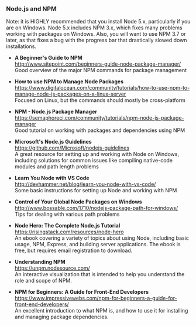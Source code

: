 ### Node.js and NPM

Note: it is HIGHLY recommended that you install Node 5.x, particularly if you are on Windows.  Node 5.x 
includes NPM 3.x, which fixes many problems working with packages on Windows.  Also, you will want to use 
NPM 3.7 or later, as that fixes a bug with the progress bar that drastically slowed down installations.

- **A Beginner's Guide to NPM**  
  http://www.sitepoint.com/beginners-guide-node-package-manager/  
  Good overview of the major NPM commands for package management
  
- **How to use NPM to Manage Node Packages**  
  https://www.digitalocean.com/community/tutorials/how-to-use-npm-to-manage-node-js-packages-on-a-linux-server  
  Focused on Linux, but the commands should mostly be cross-platform  
  
- **NPM - Node.js Package Manager**  
  https://semaphoreci.com/community/tutorials/npm-node-js-package-manager  
  Good tutorial on working with packages and dependencies using NPM
  
- **Microsoft's Node.js Guidelines**  
  https://github.com/Microsoft/nodejs-guidelines  
  A great resource for setting up and working with Node on Windows, including solutions for common issues like compiling native-code modules and path length problems
  
- **Learn You Node with VS Code**  
  http://devhammer.net/blog/learn-you-node-with-vs-code/  
  Some basic instructions for setting up Node and working with NPM
  
- **Control of Your Global Node Packages on Windows**  
  http://www.bossable.com/1710/nodejs-package-path-for-windows/  
  Tips for dealing with various path problems

- **Node Hero: The Complete Node.js Tutorial**  
  https://risingstack.com/resources/node-hero  
  An ebook covering a variety of topics about using Node, including basic usage, NPM, Express, and building server applications.  The ebook is free, but requires email registration to download.
  
- **Understanding NPM**  
  https://unpm.nodesource.com/  
  An interactive visualization that is intended to help you understand the role and scope of NPM.
  
- **NPM for Beginners: A Guide for Front-End Developers**  
  https://www.impressivewebs.com/npm-for-beginners-a-guide-for-front-end-developers/  
  An excellent introduction to what NPM is, and how to use it for installing and managing package dependencies.